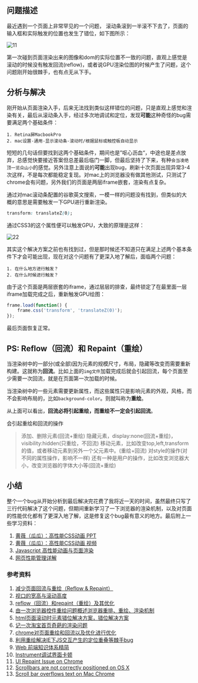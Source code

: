 ## 问题描述

最近遇到一个页面上非常罕见的一个问题， 滚动条滚到一半滚不下去了，页面的输入框和实际触发的位置也发生了错位，如下图所示：

![11](https://user-images.githubusercontent.com/12554487/27380725-e0a22376-56b2-11e7-9b9a-26560226121e.jpg)

第一次碰到页面渲染出来的图像和dom的实际位置不一致的问题，直观上感觉是滚动的时候没有触发回流(reflow)，或者说GPU渲染位图的时候产生了问题，这个问题刚开始很棘手，也有点无从下手。

## 分析与解决

刚开始从页面渲染入手，后来无法找到类似这样错位的问题，只是直观上感觉和渲染有关，最后从滚动条入手，经过多次地调试和定位，发现**可能**这种奇怪的bug需要满足两个基础条件：

```
1. Retina屏MacbookPro
2. mac设置-通用-显示滚动条-滚动时/根据鼠标或触控板自动显示
```

短短的几句话但要找到这两个基础条件，期间也是”呕心沥血“，中途也是差点放弃，总感觉快要接近答案但总差最后临门一脚，但最后坚持了下来，有种`会当凌绝顶一览众山小`的感觉。另外注意上面说的**可能**出现bug，刷新十次页面出现异常3-4次这样，不是每次都能稳定复现。对mac上的浏览器没有做其他测试，只测试了chrome会有问题，另外我们的页面是两层iframe嵌套，渲染有点复杂。

通过对mac滚动条配置的谷歌英文搜索，一模一样的问题没有找到，但类似的大概的意思是需要触发一下GPU进行重新渲染。

```css
transform: translateZ(0);
```

通过CSS3的这个属性便可以触发GPU，大致的原理是这样：

![22](https://user-images.githubusercontent.com/12554487/27381030-db47f8be-56b3-11e7-8a5c-9f8354cf8c4d.jpg)

其实这个解决方案之前也有找到过，但是那时候还不知道只在满足上述两个基本条件下才会可能出现，现在对这个问题有了更深入地了解后，面临两个问题：

```
1. 在什么地方进行触发？
2. 在什么时候进行触发？
```

由于这个页面是两层嵌套的iframe，通过层层的排查，最终锁定了在最里面一层iframe加载完成之后，重新触发GPU绘图：

```javascript
frame.load(function() {
    frame.css('transform', 'translateZ(0)');
});
```

最后页面恢复正常。

## PS: Reflow（回流）和 Repaint（重绘）

当渲染树中的一部分(或全部)因为元素的规模尺寸，布局，隐藏等改变而需要重新构建。这就称为**回流**。比如上面的`img文件`加载完成后就会引起回流，每个页面至少需要一次回流，就是在页面第一次加载的时候。

当渲染树中的一些元素需要更新属性，而这些属性只是影响元素的外观，风格，而不会影响布局的，比如`background-color`。则就叫称为**重绘**。

从上面可以看出，**回流必将引起重绘，而重绘不一定会引起回流**。

会引起重绘和回流的操作

>添加、删除元素(回流+重绘)
隐藏元素，display:none(回流+重绘)，visibility:hidden(只重绘，不回流)
移动元素，比如改变top,left,transform的值，或者移动元素到另外一个父元素中。(重绘+回流)
对style的操作(对不同的属性操作，影响不一样)
还有一种是用户的操作，比如改变浏览器大小，改变浏览器的字体大小等(回流+重绘)

## 小结

整个一个bug从开始分析到最后解决完花费了我将近一天的时间，虽然最终只写了三行代码解决了这个问题，但期间重新学习了一下浏览器的渲染机制，以及对页面的性能优化都有了更深入地了解，这是修复这个bug最有意义的地方。最后附上一些学习资料：

1. [黄薇（瓜瓜）：高性能CSS动画 PPT](http://melonhuang.github.io/sharing/slides.html?file=high_performance_animation#/2)
2. [黄薇（瓜瓜）：高性能CSS动画 视频](http://v.youku.com/v_show/id_XNzQ4MDE3ODQw.html?from=y1.7-2)
3. [Javascript 高性能动画与页面渲染](https://juejin.im/entry/58b0187c1b69e60058a09faf)
4. [网页性能管理详解](http://www.ruanyifeng.com/blog/2015/09/web-page-performance-in-depth.html)

### 参考资料

1. [减少页面回流与重绘（Reflow & Repaint）](http://harttle.com/2015/08/11/reflow-repaint.html)
1. [视口的宽高与滚动高度](http://harttle.com/2016/04/24/client-height-width.html)
1. [reflow（回流）和repaint（重绘）及其优化](http://blog.csdn.net/claireke/article/details/51375622)
1. [由一次浏览器控件重绘问题概述浏览器重排、重绘、渲染机制](http://www.qcyoung.com/2015/08/25/%E7%94%B1%E4%B8%80%E6%AC%A1%E6%B5%8F%E8%A7%88%E5%99%A8%E6%8E%A7%E4%BB%B6%E9%87%8D%E7%BB%98%E9%97%AE%E9%A2%98%E8%AF%A6%E8%B0%88%E6%B5%8F%E8%A7%88%E5%99%A8%E9%87%8D%E6%8E%92%E3%80%81%E9%87%8D%E7%BB%98%E6%9C%BA%E5%88%B6/)
1. [html页面滚动时元素错位解决方案，错位解决方案](http://www.bkjia.com/Javascript/987604.html)
1. [记一次淘宝首页奇葩的渲染问题](http://web.jobbole.com/84298/)
1. [chrome对页面重绘和回流以及优化进行优化](http://www.zhoulujun.cn/zhoulujun/html/webfront/browser/webkit/2016_0506_7820.html)
1. [利用重绘解决IE下JS交互产生的定位重叠等棘手bug](http://www.zhangxinxu.com/wordpress/2013/01/js-paint-ie6-relative-ie8-inline-block-bug-fix/)
1. [Web 前端知识体系精简](http://web.jobbole.com/91494/)
1. [Instrument调试界面卡顿](http://www.jianshu.com/p/9dbbc91c8059)
1. [UI Repaint Issue on Chrome](http://blog.getpostman.com/2015/01/23/ui-repaint-issue-on-chrome/)
1. [Scrollbars are not correctly positioned on OS X](https://bugs.chromium.org/p/chromium/issues/detail?id=532002)
1. [Scroll bar overflows text on Mac Chrome](https://meta.stackexchange.com/questions/155550/scroll-bar-overflows-text-on-mac-chrome)